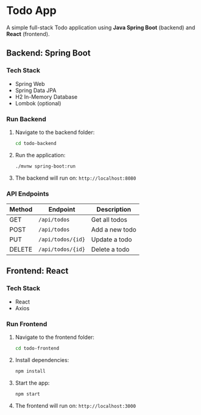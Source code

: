 # Todo App

A simple full-stack Todo application using **Java Spring Boot** (backend) and **React** (frontend).

## Backend: Spring Boot

### Tech Stack
- Spring Web
- Spring Data JPA
- H2 In-Memory Database
- Lombok (optional)

### Run Backend

1. Navigate to the backend folder:
    ```bash
    cd todo-backend
    ```

2. Run the application:
    ```bash
    ./mvnw spring-boot:run
    ```

3. The backend will run on: `http://localhost:8080`

### API Endpoints

| Method | Endpoint            | Description             |
|--------|---------------------|-------------------------|
| GET    | `/api/todos`        | Get all todos           |
| POST   | `/api/todos`        | Add a new todo          |
| PUT    | `/api/todos/{id}`   | Update a todo           |
| DELETE | `/api/todos/{id}`   | Delete a todo           |

## Frontend: React

### Tech Stack
- React
- Axios

### Run Frontend

1. Navigate to the frontend folder:
    ```bash
    cd todo-frontend
    ```

2. Install dependencies:
    ```bash
    npm install
    ```

3. Start the app:
    ```bash
    npm start
    ```

4. The frontend will run on: `http://localhost:3000`

